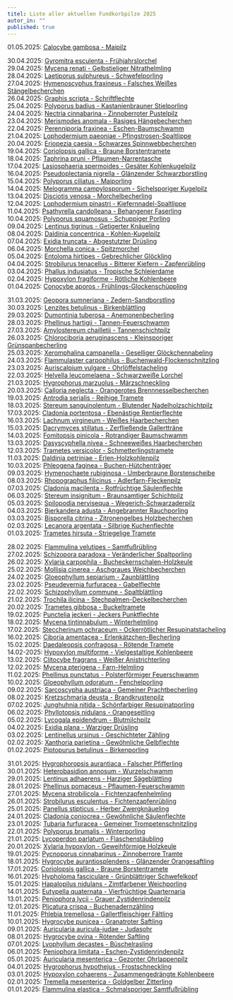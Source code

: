 ```yaml
---
titel: Liste aller aktuellen Fundkorbpilze 2025
autor_in: ""
published: true
---
```

01.05.2025: [Calocybe gambosa - Maipilz](/pilze/calocybe-gambosa-maipilz)

30.04.2025: [Gyromitra esculenta - Frühjahrslorchel](/pilze/gyromitra-esculenta-frühjahrslorchel)\
29.04.2025: [Mycena renati - Gelbstieliger Nitrathelmling](/pilze/mycena-renati-gelbstieliger-nitrathelmling)\
28.04.2025: [Laetiporus sulphureus - Schwefelporling](/pilze/laetiporus-sulphureus-schwefelporling)\
27.04.2025: [Hymenoscyphus fraxineus - Falsches Weißes Stängelbecherchen](/pilze/hymenoscyphus-fraxineus-falsches-weißes-stängelbecherchen)\
26.04.2025: [Graphis scripta - Schriftflechte](/pilze/graphis-scripta-schriftflechte)\
25.04.2025: [Polyporus badius - Kastanienbrauner Stielporling](/pilze/polyporus-badius-kastanienbrauner-stielporling-schwarzroter-porling)\
24.04.2025: [Nectria cinnabarina - Zinnoberroter Pustelpilz](/pilze/nectria-cinnabarina-zinnoberroter-pustelpilz)\
23.04.2025: [Merismodes anomala - Rasiges Hängebecherchen](/pilze/merismodes-anomala-rasiges-hängebecherchen)\
22.04.2025: [Perenniporia fraxinea - Eschen-Baumschwamm](/pilze/perenniporia-fraxinea-eschen-baumschwamm)\
21.04.2025: [Lophodermium paeoniae - Pfingstrosen-Spaltlippe](/pilze/lophodermium-paeoniae-pfingstrosen-spaltlippe)\
20.04.2025: [Eriopezia caesia - Schwarzes Spinnwebbecherchen](/pilze/eriopezia-caesia-schwarzes-spinnwebbecherchen)\
19.04.2025: [Coriolopsis gallica - Braune Borstentramete](/pilze/coriolopsis-gallica-braune-borstentramete)\
18.04.2025: [Taphrina pruni - Pflaumen-Narrentasche](/pilze/taphrina-pruni-pflaumen-narrentasche)\
17.04.2025: [Lasiosphaeria spermoides - Gesäter Kohlenkugelpilz](/pilze/lasiosphaeria-spermoides-gesäter-kohlenkugelpilz)\
16.04.2025: [Pseudoplectania nigrella - Glänzender Schwarzborstling](/pilze/pseudoplectania-nigrella-glänzender-schwarzborstling)\
15.04.2025: [Polyporus ciliatus - Maiporling](/pilze/polyporus-ciliatus-maiporling)\
14.04.2025: [Melogramma campylosporum - Sichelsporiger Kugelpilz](/pilze/melogramma-campylosporum-sichelsporiger-kugelpilz)\
13.04.2025: [Disciotis venosa - Morchelbecherling](/pilze/disciotis-venosa-morchelbecherling)\
12.04.2025: [Lophodermium pinastri - Kiefernnadel-Spaltlippe](/pilze/lophodermium-pinastri-kiefernnadel-spaltlippe)\
11.04.2025: [Psathyrella candolleana - Behangener Faserling](/pilze/psathyrella-candolleana-behangener-faserling)\
10.04.2025: [Polyporus squamosus - Schuppiger Porling](/pilze/polyporus-squamosus-schuppiger-porling)\
09.04.2025: [Lentinus tigrinus - Getigerter Knäueling](/pilze/lentinus-tigrinus-getigerter-knäueling)\
08.04.2025: [Daldinia concentrica - Kohlen-Kugelpilz](/pilze/daldinia-concentrica-kohlen-kugelpilz)\
07.04.2025: [Exidia truncata -  Abgestutzter Drüsling](/pilze/exidia-truncata-abgestutzter-drüsling)\
06.04.2025: [Morchella conica -  Spitzmorchel](/pilze/morchella-conica-spitzmorchel)\
05.04.2025: [Entoloma hirtipes - Gebrechlicher Glöckling](/pilze/entoloma-hirtipes-gebrechlicher-glöckling)\
04.04.2025: [Strobilurus tenacellus - Bitterer Kiefern - Zapfenrübling](/pilze/strobilurus-tenacellus-bitterer-kiefern-zapfenrübling)\
03.04.2025: [Phallus indusiatus - Tropische Schleierdame](/pilze/phallus-indusiatus-tropische-schleierdame)\
02.04.2025: [Hypoxylon fragiforme - Rötliche Kohlenbeere](/pilze/hypoxylon-fragiforme-rötliche-kohlenbeere)\
01.04.2025: [Conocybe aporos - Frühlings-Glockenschüppling](/pilze/conocybe-aporos-frühlings-glockenschüppling)

31.03.2025: [Geopora sumneriana - Zedern-Sandborstling](/pilze/geopora-sumneriana-zedern-sandborstling)\
30.03.2025: [Lenzites betulinus - Birkenblättling](/pilze/lenzites-betulinus-birkenblättling)\
29.03.2025: [Dumontinia tuberosa - Anemonenbecherling](/pilze/dumontinia-tuberosa-anemonenbecherling)\
28.03.2025: [Phellinus hartigii - Tannen-Feuerschwamm](/pilze/phellinus-hartigii-tannen-feuerschwamm)\
27.03.2025: [Amylostereum chailletii - Tannenschichtpilz](/pilze/amylostereum-chailletii-tannenschichtpilz)\
26.03.2025: [Chlorociboria aeruginascens - Kleinsporiger Grünspanbecherling](/pilze/chlorociboria-aeruginascens-kleinsporiger-grünspanbecherling) \
25.03.2025: [Xeromphalina campanella - Geselliger Glöckchennabeling](/pilze/xeromphalina-campanella-geselliger-glöckchennabeling)\
24.03.2025: [Flammulaster carpophilus - Buchenwald-Flockenschnitzling](/pilze/flammulaster-carpophilus-buchenwald-flockenschüppling)\
23.03.2025: [Auriscalpium vulgare - Ohrlöffelstacheling](/pilze/auriscalpium-vulgare-ohrlöffelstacheling)\
22.03.2025: [Helvella leucomelaena - Schwarzweiße Lorchel](/pilze/helvella-leucomelaena-schwarzweiße-lorchel)\
21.03.2025: [Hygrophorus marzuolus - Märzschneckling](/pilze/hygrophorus-marzuolus-märzschneckling)\
20.03.2025: [Calloria neglecta - Orangerotes Brennnesselbecherchen](/pilze/calloria-neglecta-orangerotes-brennnesselbecherchen)\
19.03.2025: [Antrodia serialis - Reihige Tramete](/pilze/antrodia-serialis-reihige-tramete)\
18.03.2025: [Stereum sanguinolentum - Blutender Nadelholzschichtpilz](/pilze/stereum-sanguinolentum-blutender-nadelholzschichtpilz)\
17.03.2025: [Cladonia portentosa - Ebenästige Rentierflechte](/pilze/cladonia-portentosa-ebenästige-rentierflechte)\
16.03.2025: [Lachnum virgineum - Weißes Haarbecherchen](/pilze/lachnum-virgineum-weißes-haarbecherchen)\
15.03.2025: [Dacrymyces stillatus - Zerfließende Gallertträne](/pilze/dacrymyces-stillatus-zerfließende-gallertträne)\
14.03.2025: [Fomitopsis pinicola - Rotrandiger Baumschwamm](/pilze/fomitopsis-pinicola-rotrandiger-baumschwamm)\
13.03.2025: [Dasyscyphella nivea - Schneeweißes Haarbecherchen](/pilze/dasyscyphella-nivea-schneeweißes-haarbecherchen)\
12.03.2025: [Trametes versicolor - Schmetterlingstramete](/pilze/trametes-versicolor-schmetterlingstramete)\
11.03.2025: [Daldinia petriniae - Erlen-Holzkohlenpilz](/pilze/daldinia-petriniae-erlen-holzkohlenpilz)\
10.03.2025: [Phleogena faginea - Buchen-Hütchenträger](/pilze/phleogena-faginea-buchen-hütchenträger)\
09.03.2025: [Hymenochaete rubiginosa - Umberbraune Borstenscheibe](/pilze/hymenochaete-rubiginosa-umberbraune-borstenscheibe)\
08.03.2025: [Rhopographus filicinus - Adlerfarn-Fleckenpilz](/pilze/rhopographus-filicinus-adlerfarn-fleckenpilz)\
07.03.2025: [Cladonia macilenta - Rotfrüchtige Säulenflechte](/pilze/cladonia-macilenta-rotfrüchtige-säulenflechte)\
06.03.2025: [Stereum insignitum - Braunsamtiger Schichtpilz](/pilze/stereum-insignitum-braunsamtiger-schichtpilz-prächtiger-schichtpilz)\
05.03.2025: [Spilopodia nervisequa - Wegerich-Schwarzaderpilz](/pilze/spilopodia-nervisequa-wegerich-schwarzaderpilz)\
04.03.2025: [Bjerkandera adusta - Angebrannter Rauchporling](/pilze/bjerkandera-adusta-angebrannter-rauchporling)\
03.03.2025: [Bisporella citrina - Zitronengelbes Holzbecherchen](/pilze/bisporella-citrina-zitronengelbes-haarbecherchen)\
02.03.2025: [Lecanora argentata - Silbrige Kuchenflechte](/pilze/lecanora-argentata-silbrige-kuchenflechte)\
01.03.2025: [Trametes hirsuta - Striegelige Tramete](/pilze/trametes-hirsuta-striegelige-tramete)  

28.02.2025: [Flammulina velutipes - Samtfußrübling](/pilze/flammulina-velutipes-samtfußrübling)\
27.02.2025: [Schizopora paradoxa - Veränderlicher Spaltporling](/pilze/schizopora-paradoxa-veränderlicher-spaltporling)\
26.02.2025: [Xylaria carpophila - Bucheckernschalen-Holzkeule](/pilze/xylaria-carpophila-bucheckernschalen-holzkeule)\
25.02.2025: [Mollisia cinerea - Aschgraues Weichbecherchen](/pilze/mollisia-cinerea-aschgraues-weichbecherchen)\
24.02.2025: [Gloeophyllum sepiarium - Zaunblättling](//pilze/gloeophyllum-sepiarium-zaunblättling)\
23.02.2025: [Pseudevernia furfuracea - Gabelflechte](/pilze/pseudevernia-furfuracea-gabelflechte)\
22.02.2025: [Schizophyllum commune - Spaltblättling](/pilze/schizophyllum-commune-spaltblättling)\
21.02.2025: [Trochila ilicina - Stechpalmen-Deckelbecherchen](/pilze/trochila-ilicina-stechpalmen-deckelbecherchen)\
20.02.2025: [Trametes gibbosa - Buckeltramete](/pilze/trametes-gibbosa-buckeltramete)\
19.02.2025: [Punctelia jeckeri - Jeckers Punktflechte](/pilze/punctelia-jeckeri-jeckers-punktflechte)\
18.02.2025: [Mycena tintinnabulum - Winterhelmling](/pilze/mycena-tintinnabulum-winterhelmling)\
17.02.2025: [Steccherinum ochraceum - Ockerrötlicher Resupinatstacheling](/pilze/steccherinum-ochraceum-ockerrötlicher-resupinatstacheling)\
16.02.2025: [Ciboria amentacea - Erlenkätzchen-Becherling](/pilze/ciboria-amentacea-erlenkätzchen-becherling)\
15.02.2025: [Daedaleopsis confragosa - Rötende Tramete](/pilze/daedaleopsis-confragosa-rötende-tramete)\
14.02-2025: [Hypoxylon multiforme - Vielgestaltige Kohlenbeere](/pilze/hypoxylon-multiforme-vielgestaltige-kohlenbeere)\
13.02.2025: [Clitocybe fragrans - Weißer Anistrichterling](/pilze/clitocybe-fragrans-weißer-anistrichterling-dufttrichterling)\
12.02.2025: [Mycena pterigena - Farn-Helmling](/pilze/mycena-pterigena-farn-helmling)\
11.02.2025: [Phellinus punctatus - Polsterförmiger Feuerschwamm](/pilze/phellinus-punctatus-polsterförmiger-feuerschwamm)\
10.02.2025: [Gloeophyllum odoratum - Fenchelporling](/pilze/gloeophyllum-odoratum-fenchelporling)\
09.02.2025: [Sarcoscypha austriaca - Gemeiner Prachtbecherling](/pilze/sarcoscypha-austriaca-gemeiner-prachtbecherling)\
08.02.2025: [Kretzschmaria deusta - Brandkrustenpilz](/pilze/kretzschmaria-deusta-brandkrustenpilz)\
07.02.2025: [Junghuhnia nitida - Schönfarbiger Resupinatporling](/pilze/junghuhnia-nitida-schönfarbiger-resupinatporling)\
06.02.2025: [Phyllotopsis nidulans - Orangeseitling](/pilze/phyllotopsis-nidulans-orangeseitling)\
05.02.2025: [Lycogala epidendrum - Blutmilchpilz](/pilze/lycogala-epidendrum-blutmilchpilz)\
04.02.2025: [Exidia plana - Warziger Drüsling](/pilze/exidia-plana-warziger-drüsling)\
03.02.2025: [Lentinellus ursinus - Geschichteter Zähling](/pilze/lentinellus-ursinus-geschichteter-zähling)\
02.02.2025: [Xanthoria parietina - Gewöhnliche Gelbflechte](/pilze/xanthoria-parietina)\
01.02.2025: [Piptopurus betulinus - Birkenporling](/pilze/piptoporus-betulinus-birkenporling)

31.01.2025: [Hygrophoropsis aurantiaca - Falscher Pfifferling](/pilze/hygrophoropsis-aurantiaca-falscher-pfifferling)\
30.01.2025: [Heterobasidion annosum - Wurzelschwamm](/pilze/heterobasidion-annosum-wurzelschwamm)\
29.01.2025: [Lentinus adhaerens - Harziger Sägeblättling](/pilze/lentinus-adhaerens-harziger-sägeblättling)\
28.01.2025: [Phellinus pomaceus - Pflaumen-Feuerschwamm](/pilze/phellinus-pomaceus-pflaumen-feuerschwamm)\
27.01.2025: [Mycena strobilicola - Fichtenzapfenhelmling](/pilze/mycena-strobilicola-fichtenzapfenhelmling)\
26.01.2025: [Strobilurus esculentus - Fichtenzapfenrübling](/pilze/strobilurus-esculentus-fichtenzapfenrübling)\
25.01.2025: [Panellus stipticus - Herber Zwergknäueling](/pilze/panellus-stipticus-herber-zwergknäueling)\
24.01.2025: [Cladonia coniocrea - Gewöhnliche Säulenflechte](/pilze/cladonia-coniocraea-gewöhnliche-säulenflechte)\
23.01.2025: [Tubaria furfuracea - Gemeiner Trompetenschnitzling](/pilze/tubaria-furfuracea-gemeiner-trompetenschnitzling)\
22.01.2025: [Polyporus brumalis - Winterporling](/pilze/polyporus-brumalis-winterporling)\
21.01.2025: [Lycoperdon parlatum - Flaschenstäubling](/pilze/lycoperdon-perlatum-flaschenstäubling)\
20.01.2025: [Xylaria hypoxylon - Geweihförmige Holzkeule](/pilze/xylaria-hypoxylon-geweihförmige-holzkeule)\
19.01.2025: [Pycnoporus cinnabarinus - Zinnoberrore Tramte](/pilze/pycnoporus-cinnabarinus-zinnoberrote-tramete)\
18.01.2025: [Hygrocybe aurantiosplendens - Glänzender Orangesaftling](/pilze/hygrocybe-aurantio-splendens-glänzender-orange-saftling)\
17.01.2025: [Coriolopsis gallica - Braune Borstentramete](/pilze/coriolopsis-gallica-braune-borstentramete)\
16.01.2025: [Hypholoma fasciculare - Grünblättriger Schwefelkopf](/pilze/hypholoma-fasciculare-grünblättriger-schwefelkopf)\
15.01.2025: [Hapalopilus nidulans - Zimtfarbener Weichporling](/pilze/hapalopilus-nidulans-zimtfarbener-weichporling)\
14.01.2025: [Eutypella quaternata - Vierfrüchtige Quarternaria](/pilze/eutypella-quaternata-vierfrüchtige-quaternaria)\
13.01.2025: [Peniophora lycii - Grauer Zystidenrindenpilz](/pilze/peniophora-lycii-grauer-zystidenrindenpilz)\
12.01.2025: [Plicatura crispa - Buchenadernzähling](/pilze/plicatura-crispa-buchen-adernzähling)\
11.01.2025: [Phlebia tremellosa - Gallertfleischiger Fältling](/pilze/phlebia-tremellosa-gallertfleischiger-fältling)\
10.01.2025: [Hygrocybe punicea - Granatroter Saftling](/pilze/hygrocybe-punicea-granatroter-saftling)\
09.01.2025: [Auricularia auricula-judae - Judasohr](/pilze/auricularia-auricula-judae-judasohr)\
0﻿8.01.2025: [Hygrocybe ovina - Rötender Saftling](/pilze/hygrocybe-ovina-rötender-saftling)\
07.01.2025: [Lyophyllum decastes - Büschelrasling](/pilze/lyophyllum-decastes-büschelrasling)\
06.01.2025: [Peniophora limitata - Eschen-Zystidenrindenpilz](/pilze/peniophora-limitata-eschen-zystidenrindenpilz)\
05.01.2025: [Auricularia mesenterica - Gezonter Ohrlappenpilz](/pilze/auricularia-mesenterica-gezonter-ohrlappenpilz)\
04.01.2025: [Hygrophorus hypothejus - Frostschneckling](/pilze/hygrophorus-hypothejus-frostschneckling)\
03.01.2025: [Hypoxylon cohaerens - Zusammengedrängte Kohlenbeere](/pilze/hypoxylon-cohaerens-zusammengedrängte-kohlenbeere)\
02.01.2025: [Tremella mesenterica - Goldgelber Zitterling](/pilze/tremella-mesenterica-goldgelber-zitterling)\
01.01.2025: [Flammulina elastica - Schmalsporiger Samtfußrübling](/pilze/flammulina-elastica-schmalsporiger-samtfußrübling)